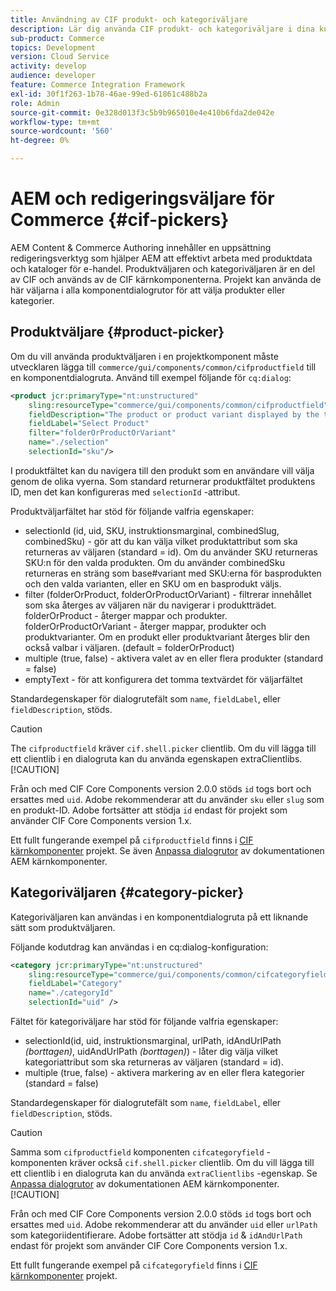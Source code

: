```yaml
---
title: Användning av CIF produkt- och kategoriväljare
description: Lär dig använda CIF produkt- och kategoriväljare i dina kundhandelskomponenter för att hjälpa författare och marknadsförare att arbeta effektivt med e-handelsprodukter och katalogdata.
sub-product: Commerce
topics: Development
version: Cloud Service
activity: develop
audience: developer
feature: Commerce Integration Framework
exl-id: 30f1f263-1b78-46ae-99ed-61861c488b2a
role: Admin
source-git-commit: 0e328d013f3c5b9b965010e4e410b6fda2de042e
workflow-type: tm+mt
source-wordcount: '560'
ht-degree: 0%

---
```


# AEM och redigeringsväljare för Commerce {#cif-pickers}

AEM Content &amp; Commerce Authoring innehåller en uppsättning redigeringsverktyg som hjälper AEM att effektivt arbeta med produktdata och kataloger för e-handel. Produktväljaren och kategoriväljaren är en del av CIF och används av de CIF kärnkomponenterna. Projekt kan använda de här väljarna i alla komponentdialogrutor för att välja produkter eller kategorier.

## Produktväljare {#product-picker}

Om du vill använda produktväljaren i en projektkomponent måste utvecklaren lägga till `commerce/gui/components/common/cifproductfield` till en komponentdialogruta. Använd till exempel följande för `cq:dialog`:

```xml
<product jcr:primaryType="nt:unstructured"
    sling:resourceType="commerce/gui/components/common/cifproductfield"
    fieldDescription="The product or product variant displayed by the teaser"
    fieldLabel="Select Product"
    filter="folderOrProductOrVariant"
    name="./selection"
    selectionId="sku"/>
```

I produktfältet kan du navigera till den produkt som en användare vill välja genom de olika vyerna. Som standard returnerar produktfältet produktens ID, men det kan konfigureras med `selectionId` -attribut.

Produktväljarfältet har stöd för följande valfria egenskaper:

- selectionId (id, uid, SKU, instruktionsmarginal, combinedSlug, combinedSku) - gör att du kan välja vilket produktattribut som ska returneras av väljaren (standard = id). Om du använder SKU returneras SKU:n för den valda produkten. Om du använder combinedSku returneras en sträng som base#variant med SKU:erna för basprodukten och den valda varianten, eller en SKU om en basprodukt väljs.
- filter (folderOrProduct, folderOrProductOrVariant) - filtrerar innehållet som ska återges av väljaren när du navigerar i produktträdet. folderOrProduct - återger mappar och produkter. folderOrProductOrVariant - återger mappar, produkter och produktvarianter. Om en produkt eller produktvariant återges blir den också valbar i väljaren. (default = folderOrProduct)
- multiple (true, false) - aktivera valet av en eller flera produkter (standard = false)
- emptyText - för att konfigurera det tomma textvärdet för väljarfältet

Standardegenskaper för dialogrutefält som `name`, `fieldLabel`, eller `fieldDescription`, stöds.

>[!CAUTION]
>
>The `cifproductfield` kräver `cif.shell.picker` clientlib. Om du vill lägga till ett clientlib i en dialogruta kan du använda egenskapen extraClientlibs.
>[!CAUTION]
>
>Från och med CIF Core Components version 2.0.0 stöds `id` togs bort och ersattes med `uid`. Adobe rekommenderar att du använder `sku` eller `slug` som en produkt-ID. Adobe fortsätter att stödja `id` endast för projekt som använder CIF Core Components version 1.x.

Ett fullt fungerande exempel på `cifproductfield` finns i [CIF kärnkomponenter](https://github.com/adobe/aem-core-cif-components/blob/master/ui.apps/src/main/content/jcr_root/apps/core/cif/components/commerce/productteaser/v1/productteaser/_cq_dialog/.content.xml) projekt. Se även [Anpassa dialogrutor](https://experienceleague.adobe.com/docs/experience-manager-core-components/using/developing/customizing.html#customizing-dialogs) av dokumentationen AEM kärnkomponenter.

## Kategoriväljaren {#category-picker}

Kategoriväljaren kan användas i en komponentdialogruta på ett liknande sätt som produktväljaren.

Följande kodutdrag kan användas i en cq:dialog-konfiguration:

```xml
<category jcr:primaryType="nt:unstructured" 
    sling:resourceType="commerce/gui/components/common/cifcategoryfield" 
    fieldLabel="Category" 
    name="./categoryId" 
    selectionId="uid" />
```

Fältet för kategoriväljare har stöd för följande valfria egenskaper:

- selectionId(id, uid, instruktionsmarginal, urlPath, idAndUrlPath _(borttagen)_, uidAndUrlPath _(borttagen)_) - låter dig välja vilket kategoriattribut som ska returneras av väljaren (standard = id).
- multiple (true, false) - aktivera markering av en eller flera kategorier (standard = false)

Standardegenskaper för dialogrutefält som `name`, `fieldLabel`, eller `fieldDescription`, stöds.

>[!CAUTION]
>
>Samma som `cifproductfield` komponenten `cifcategoryfield` -komponenten kräver också `cif.shell.picker` clientlib. Om du vill lägga till ett clientlib i en dialogruta kan du använda `extraClientlibs` -egenskap. Se [Anpassa dialogrutor](https://experienceleague.adobe.com/docs/experience-manager-core-components/using/developing/customizing.html#customizing-dialogs) av dokumentationen AEM kärnkomponenter.
>[!CAUTION]
>
>Från och med CIF Core Components version 2.0.0 stöds `id` togs bort och ersattes med `uid`. Adobe rekommenderar att du använder `uid` eller `urlPath` som kategoriidentifierare. Adobe fortsätter att stödja `id` &amp; `idAndUrlPath` endast för projekt som använder CIF Core Components version 1.x.

Ett fullt fungerande exempel på `cifcategoryfield` finns i [CIF kärnkomponenter](https://github.com/adobe/aem-core-cif-components/blob/master/ui.apps/src/main/content/jcr_root/apps/core/cif/components/commerce/featuredcategorylist/v1/featuredcategorylist/_cq_dialog/.content.xml) projekt.
